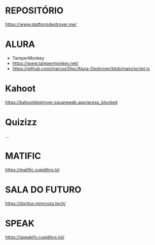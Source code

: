 # REPOSITÓRIO 
https://www.platformdestroyer.me/

# ALURA
* TamperMonkey
* https://www.tampermonkey.net/
* https://github.com/marcos10pc/Alura-Destroyer/blob/main/script.js
# Kahoot
https://kahootdestroyer.squareweb.app/acess_blocked

# Quizizz

...

# MATIFIC
https://matific.cupiditys.lol

# SALA DO FUTURO
https://doritus.mmrcoss.tech/

# SPEAK
https://speakify.cupiditys.lol/
